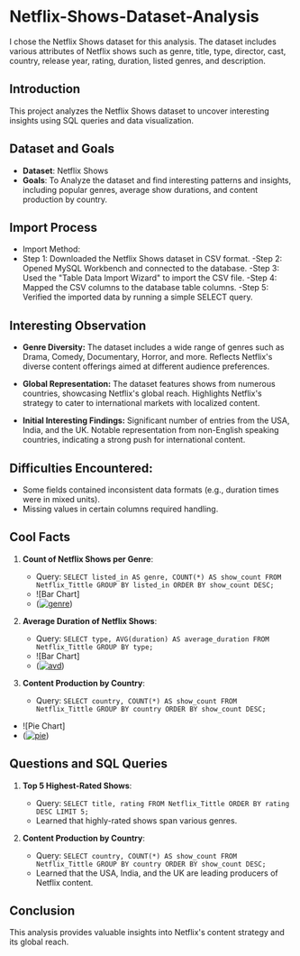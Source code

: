 # Netflix-Shows-Dataset-Analysis
I chose the Netflix Shows dataset for this analysis. The dataset includes various attributes of Netflix shows such as genre, title, type, director, cast, country, release year, rating, duration, listed genres, and description.

## Introduction
This project analyzes the Netflix Shows dataset to uncover interesting insights using SQL queries and data visualization.

## Dataset and Goals
- **Dataset**: Netflix Shows
- **Goals**:  To Analyze the dataset and find interesting patterns and insights, including popular genres, average show durations, and content production by country.

## Import Process
- Import Method:
- Step 1: Downloaded the Netflix Shows dataset in CSV format.
-Step 2: Opened MySQL Workbench and connected to the database.
-Step 3: Used the "Table Data Import Wizard" to import the CSV file.
-Step 4: Mapped the CSV columns to the database table columns.
-Step 5: Verified the imported data by running a simple SELECT query.

## Interesting Observation
 - **Genre Diversity:**
The dataset includes a wide range of genres such as Drama, Comedy, Documentary, Horror, and more.
Reflects Netflix's diverse content offerings aimed at different audience preferences.

 - **Global Representation:**
The dataset features shows from numerous countries, showcasing Netflix's global reach.
Highlights Netflix's strategy to cater to international markets with localized content.

- **Initial Interesting Findings:**
Significant number of entries from the USA, India, and the UK.
Notable representation from non-English speaking countries, indicating a strong push for international content.

## Difficulties Encountered:
 - Some fields contained inconsistent data formats (e.g., duration times were in mixed units).
 - Missing values in certain columns required handling.

## Cool Facts
1. **Count of Netflix Shows per Genre**:
   - Query: `SELECT listed_in AS genre, COUNT(*) AS show_count
FROM Netflix_Tittle
GROUP BY listed_in
ORDER BY show_count DESC;`
   - ![Bar Chart]
   - (<a href="https://ibb.co/pWYNr3F"><img src="https://i.ibb.co/N1cfnLB/genre.png" alt="genre" border="0" /></a>)
     
2. **Average Duration of Netflix Shows**:
   - Query: `SELECT type, AVG(duration) AS average_duration
FROM Netflix_Tittle
GROUP BY type;`
   - ![Bar Chart]
   - (<a href="https://imgbb.com/"><img src="https://i.ibb.co/J2R7ncV/avd.png" alt="avd" border="0" /></a>)

3. **Content Production by Country**:
   - Query: `SELECT country, COUNT(*) AS show_count
FROM Netflix_Tittle
GROUP BY country
ORDER BY show_count DESC;`
  - ![Pie Chart]
  - (<a href="https://ibb.co/RYz9cJN"><img src="https://i.ibb.co/gmz3Jcd/pie.png" alt="pie" border="0" /></a>)

## Questions and SQL Queries
1. **Top 5 Highest-Rated Shows**:
   - Query: `SELECT title, rating FROM Netflix_Tittle ORDER BY rating DESC LIMIT 5;`
   - Learned that highly-rated shows span various genres.

2. **Content Production by Country**:
   - Query: `SELECT country, COUNT(*) AS show_count FROM Netflix_Tittle GROUP BY country ORDER BY show_count DESC;`
   - Learned that the USA, India, and the UK are leading producers of Netflix content.

## Conclusion
This analysis provides valuable insights into Netflix's content strategy and its global reach.




